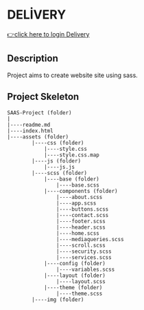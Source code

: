 <h1>DELİVERY</h1>

[👉click here to login  Delivery](https://ilkerkr.github.io/SAAS-Project/)


<h2> Description</h2>

<p>Project aims to create website site using sass.</p>

<h2>Project Skeleton</h2>

```
SAAS-Project (folder)
|
|----readme.md                  
|----index.html             
|----assets (folder)
        |----css (folder)
            |----style.css
            |----style.css.map
        |----js (folder)
            |----js.js
        |----scss (folder)
            |----base (folder)
                |----base.scss
            |----components (folder)
                |----about.scss
                |----app.scss
                |----buttons.scss
                |----contact.scss
                |----footer.scss
                |----header.scss
                |----home.scss
                |----mediaqueries.scss
                |----scroll.scss
                |----security.scss
                |----services.scss
            |----config (folder)
                |----variables.scss
            |----layout (folder)
                |----layout.scss
            |----theme (folder)
                |----theme.scss
        |----img (folder)
```